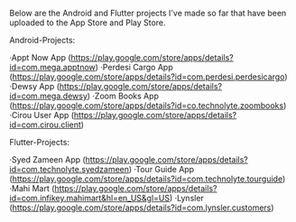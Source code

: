 Below are the Android and Flutter projects I've made so far that have been uploaded to the App Store and Play Store.

Android-Projects:

·Appt Now App (https://play.google.com/store/apps/details?id=com.mega.apptnow)
·Perdesi Cargo App (https://play.google.com/store/apps/details?id=com.perdesi.perdesicargo)
·Dewsy App (https://play.google.com/store/apps/details?id=com.mega.dewsy)
·Zoom Books App (https://play.google.com/store/apps/details?id=co.technolyte.zoombooks)
·Cirou User App (https://play.google.com/store/apps/details?id=com.cirou.client)

Flutter-Projects:

·Syed Zameen App (https://play.google.com/store/apps/details?id=com.technolyte.syedzameen)
·Tour Guide App (https://play.google.com/store/apps/details?id=com.technolyte.tourguide)
·Mahi Mart (https://play.google.com/store/apps/details?id=com.infikey.mahimart&hl=en_US&gl=US)
·Lynsler (https://play.google.com/store/apps/details?id=com.lynsler.customers)
